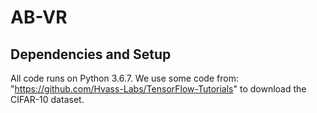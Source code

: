 # AB-VR

## Dependencies and Setup
All code runs on Python 3.6.7. We use some code from: "https://github.com/Hvass-Labs/TensorFlow-Tutorials" to download the CIFAR-10 dataset.

